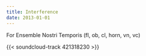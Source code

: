 ```yaml
---
title: Interference
date: 2013-01-01
---
```


For Ensemble Nostri Temporis (fl, ob, cl, horn, vn, vc)

{{< soundcloud-track 421318230 >}}
 